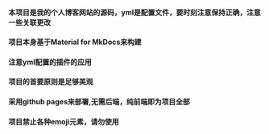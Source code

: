 #### 本项目是我的个人博客网站的源码，yml是配置文件，要时刻注意保持正确，注意一些关联更改
#### 项目本身基于Material for MkDocs来构建
#### 注意yml配置的插件的应用
#### 项目的首要原则是足够美观
#### 采用github pages来部署,无需后端，纯前端即为项目全部
#### 项目禁止各种emoji元素，请勿使用
